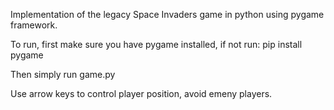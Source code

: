 Implementation of the legacy Space Invaders game in python using pygame framework.

To run, first make sure you have pygame installed, if not run:
  pip install pygame
  
Then simply run game.py

Use arrow keys to control player position, avoid emeny players.
